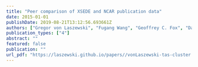 ```yaml
---
title: "Peer comparison of XSEDE and NCAR publication data"
date: 2015-01-01
publishDate: 2019-08-21T13:12:56.693661Z
authors: ["Gregor von Laszewski", "Fugang Wang", "Geoffrey C. Fox", "David L. Hart", "Thomas R. Furlani", "Robert L. DeLeon", "Steven M. Gallo"]
publication_types: ["4"]
abstract: ""
featured: false
publication: ""
url_pdf: "https://laszewski.github.io/papers//vonLaszewski-tas-cluster.pdf"
---
```


